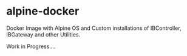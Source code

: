 # alpine-docker
Docker Image with Alpine OS and Custom installations of IBController, IBGateway and other Utilities.

Work in Progress....
